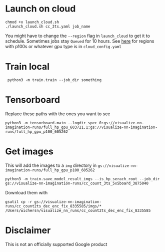 # Launch on cloud
    chmod +x launch_cloud.sh
    ./launch_cloud.sh cc_3ts.yaml job_name
    
You might have to change the `--region` flag in `launch_cloud` to get it to schedule. Sometimes jobs stay `Queued` for 10 hours. See [here](https://cloud.google.com/compute/docs/gpus) for regions with p100s or whatever gpu type is in `cloud_config.yaml`
    
# Train local
     python3 -m train.train --job_dir something
     
# Tensorboard
Replace these paths with the ones you want to see

    python3 -m tensorboard.main --logdir_spec 0:gs://visualize-nn-imagination-runs/full_hp_gpu_603721,1:gs://visualize-nn-imagination-runs/full_hp_gpu_p100_605262
    
# Get images
This will add the images to a `img` directory in `gs://visualize-nn-imagination-runs/full_hp_gpu_p100_605262`
    
    python3 -m train.save_model_result_imgs --is_hp_serach_root --job_dir gs://visualize-nn-imagination-runs/cc_count_3ts_5x5board_3875040
        
Download them with 

    gsutil cp -r gs://visualize-nn-imagination-runs/cc_count2ts_dec_enc_fix_8335585/imgs/* /Users/wichersn/visualize_nn_runs/cc_count2ts_dec_enc_fix_8335585
    
# Disclaimer
This is not an officially supported Google product